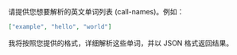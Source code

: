 请提供您想要解析的英文单词列表 (call-names)。例如：

```json
["example", "hello", "world"]
```

我将按照您提供的格式，详细解析这些单词，并以 JSON 格式返回结果。
 